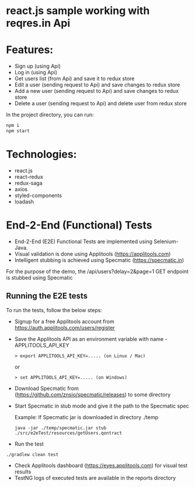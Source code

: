 # react.js sample working with reqres.in Api

#  Features:
 - Sign up (using Api)
  - Log in (using Api)
  - Get users list (from Api) and save it to redux store
  - Edit a user (sending request to Api) and save changes to redux store
  - Add a new user (sending request to Api) and save changes to redux store
  - Delete a user (sending request to Api) and delete user from redux store

 In the project directory, you can run:
```sh
npm i
npm start
```


 #  Technologies:
 - react.js
  - react-redux
  - redux-saga
  - axios
  - styled-components
  - loadash

# End-2-End (Functional) Tests
* End-2-End (E2E) Functional Tests are implemented using Selenium-Java. 
* Visual validation is done using Applitools (https://applitools.com)
* Intelligent stubbing is achieved using Specmatic (https://specmatic.in)

For the purpose of the demo, the /api/users?delay=2&page=1 GET endpoint is stubbed using Specmatic

## Running the E2E tests
To run the tests, follow the below steps:
* Signup for a free Applitools account from https://auth.applitools.com/users/register
* Save the Applitools API as an environment variable with name - APPLITOOLS_API_KEY
    ```
    > export APPLITOOLS_API_KEY=..... (on Linux / Mac)
    ```
    or
    ```
    > set APPLITOOLS_API_KEY=..... (on Windows)
    ```
* Download Specmatic from (https://github.com/znsio/specmatic/releases) to some directory 
* Start Specmatic in stub mode and give it the path to the Specmatic spec

    Example:
    If Specmatic jar is downloaded in directory ./temp
    ``` 
    java -jar ./temp/specmatic.jar stub ./src/e2eTest/resources/getUsers.qontract
    ```

* Run the test
```
./gradlew clean test
```

* Check Applitools dashboard (https://eyes.applitools.com) for visual test results
* TestNG logs of executed tests are available in the reports directory



